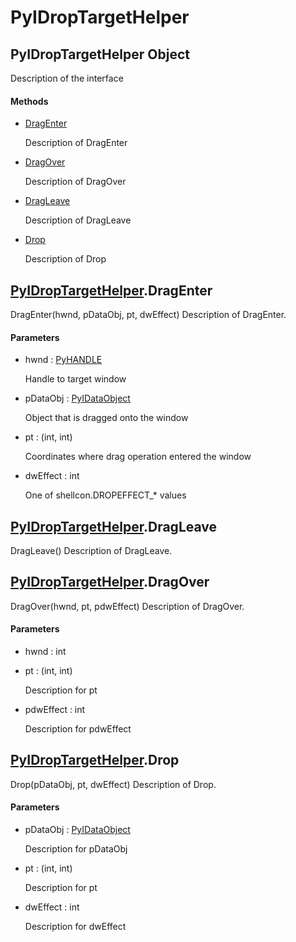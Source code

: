 # PyIDropTargetHelper


## PyIDropTargetHelper Object

Description of the interface

#### Methods

  - [DragEnter](PyIDropTargetHelper.md#pyidroptargethelperdragenter)

    Description of DragEnter&nbsp;

  - [DragOver](PyIDropTargetHelper.md#pyidroptargethelperdragover)

    Description of DragOver&nbsp;

  - [DragLeave](PyIDropTargetHelper.md#pyidroptargethelperdragleave)

    Description of DragLeave&nbsp;

  - [Drop](PyIDropTargetHelper.md#pyidroptargethelperdrop)

    Description of Drop&nbsp;


## [PyIDropTargetHelper](PyIDropTargetHelper.md#pyidroptargethelper)\.DragEnter

DragEnter\(hwnd, pDataObj, pt, dwEffect\)
Description of DragEnter\.

#### Parameters

  - hwnd : [PyHANDLE](PyHANDLE.md)

    Handle to target window

  - pDataObj : [PyIDataObject](PyIDataObject.md)

    Object that is dragged onto the window

  - pt : \(int, int\)

    Coordinates where drag operation entered the window

  - dwEffect : int

    One of shellcon\.DROPEFFECT\_\* values


## [PyIDropTargetHelper](PyIDropTargetHelper.md#pyidroptargethelper)\.DragLeave

DragLeave\(\)
Description of DragLeave\.


## [PyIDropTargetHelper](PyIDropTargetHelper.md#pyidroptargethelper)\.DragOver

DragOver\(hwnd, pt, pdwEffect\)
Description of DragOver\.

#### Parameters

  - hwnd : int

    

  - pt : \(int, int\)

    Description for pt

  - pdwEffect : int

    Description for pdwEffect


## [PyIDropTargetHelper](PyIDropTargetHelper.md#pyidroptargethelper)\.Drop

Drop\(pDataObj, pt, dwEffect\)
Description of Drop\.

#### Parameters

  - pDataObj : [PyIDataObject](PyIDataObject.md)

    Description for pDataObj

  - pt : \(int, int\)

    Description for pt

  - dwEffect : int

    Description for dwEffect